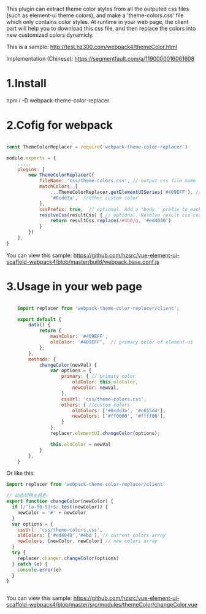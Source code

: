 This plugin can extract theme color styles from all the outputed css files (such as element-ui theme colors), and make a 'theme-colors.css' file which only contains color styles. At runtime in your web page, the client part will help you to download this css file, and then replace the colors into new customized colors dynamicly.

This is a sample:
http://test.hz300.com/webpack4/themeColor.html

Implementation (Chinese):
https://segmentfault.com/a/1190000016061608

# 1.Install
npm i -D webpack-theme-color-replacer

# 2.Cofig for webpack

````js

const ThemeColorReplacer = require('webpack-theme-color-replacer')

module.exports = {
    .....
    plugins: [
        new ThemeColorReplacer({
            fileName: 'css/theme-colors.css', // output css file name
            matchColors: [
                ...ThemeColorReplacer.getElementUISeries('#409EFF'), // primary color of element-ui
                '#0cdd3a',  //other custom color
            ],
            cssPrefix: true,  // optional. Add a 'body ' prefix to each class name. This can raise css priority.
            resolveCss(resultCss) { // optional. Resolve result css code as you wish.
                return resultCss.replace(/#4b0/g, '#ed4040')
            }
        })
    ],
}
````

You can view this sample:
https://github.com/hzsrc/vue-element-ui-scaffold-webpack4/blob/master/build/webpack.base.conf.js

# 3.Usage in your web page
````js

    import replacer from 'webpack-theme-color-replacer/client';

    export default {
        data() {
            return {
                mainColor: '#409EFF',
                oldColor: '#409EFF',  // primary color of element-ui
            };
        },
        methods: {
            changeColor(newVal) {
                var options = {
                    primary: { // primary color
                        oldColor: this.oldColor,
                        newColor: newVal,
                    },
                    cssUrl: 'css/theme-colors.css',
                    others: { //custom colors
                        oldColors: ['#0cdd3a', '#c655dd'],
                        newColors: ['#ff0000', '#ffff00'],
                    }
                };
                replacer.elementUI.changeColor(options);

                this.oldColor = newVal
            }
        },
    }


````

Or like this:

````js
import replacer from 'webpack-theme-color-replacer/client'

// 动态切换主题色
export function changeColor(newColor) {
  if (/^[a-f0-9]+$/.test(newColor)) {
    newColor = '#' + newColor
  }
  var options = {
    cssUrl: 'css/theme-colors.css',
    oldColors: ['#ed4040','#4b0'], // current colors array
    newColors: [newColor, newColor] // new colors array
  }
  try {
    replacer.changer.changeColor(options)
  } catch (e) {
    console.error(e)
  }
}



````

You can view this sample:
https://github.com/hzsrc/vue-element-ui-scaffold-webpack4/blob/master/src/modules/themeColor/changeColor.vue
